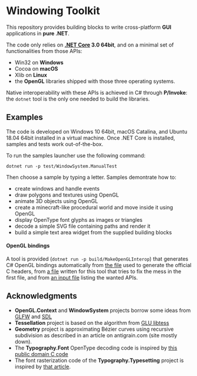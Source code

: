 # Windowing Toolkit

This repository provides building blocks to write cross-platform __GUI__ applications in __pure .NET__.

The code only relies on __[.NET Core](https://dotnet.microsoft.com/download) 3.0 64bit__, and on a minimal set of functionalities from those APIs:
* Win32 on __Windows__
* Cocoa on __macOS__
* Xlib on __Linux__
* the __OpenGL__ libraries shipped with those three operating systems.

Native interoperability with these APIs is achieved in C# through __P/Invoke__: the `dotnet` tool is the only one needed to build the libraries.

## Examples

The code is developed on Windows 10 64bit, macOS Catalina, and Ubuntu 18.04 64bit installed in a virtual machine.
Once .NET Core is installed, samples and tests work out-of-the-box.

To run the samples launcher use the following command:
```
dotnet run -p test/WindowSystem.ManualTest
```
Then choose a sample by typing a letter. Samples demontrate how to:
* create windows and handle events
* draw polygons and textures using OpenGL
* animate 3D objects using OpenGL
* create a minecraft-like procedural world and move inside it using OpenGL
* display OpenType font glyphs as images or triangles
* decode a simple SVG file containing paths and render it
* build a simple text area widget from the supplied building blocks

#### OpenGL bindings

A tool is provided (`dotnet run -p build/MakeOpenGLInterop`) that generates C# OpenGL bindings automatically from
[the file](build/MakeOpenGLInterop/gl.xml) used to generate the official C headers, from
[a file](build/MakeOpenGLInterop/gl_override.xml) written for this tool that tries to fix the mess in the first file,
and from [an input file](test/WindowSystem.ManualTest/glinterop.xml) listing the wanted APIs.

## Acknowledgments

* **OpenGL.Context** and **WindowSystem** projects borrow some ideas from [GLFW](https://github.com/glfw/glfw) and [SDL](https://www.libsdl.org/)
* **Tessellation** project is based on the algorithm from [GLU libtess](https://gitlab.freedesktop.org/mesa/glu/tree/master/src/libtess)
* **Geometry** project is approximating Bézier curves using recursive subdivision as described in an article on
antigrain.com (site mostly down).
* The **Typography.Font** OpenType decoding code is inspired by [this public domain C code](https://github.com/nothings/stb/blob/master/stb_truetype.h)
* The font rasterization code of the **Typography.Typesetting** project is inspired by [that article](http://nothings.org/gamedev/rasterize/).
